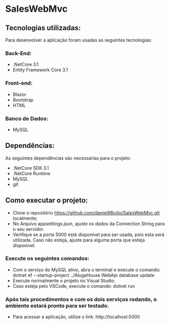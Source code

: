 # SalesWebMvc
## Tecnologias utilizadas:
Para desenvolver a aplicação foram usadas as seguintes tecnologias:
### Back-End:
- .NetCore 3.1
- Entity Framework Core 3.1
### Front-end:
- Blazor
- Bootstrap
- HTML
### Banco de Dados:
- MySQL

## Dependências:
As seguintes dependências são necessárias para o projeto:
- .NetCore SDK 3.1
- .NetCore Runtime
- MySQL
- git

## Como executar o projeto:
- Clone o repositório https://github.com/daniel98julio/SalesWebMvc.git localmente;
- No Arquivo appsettings.json, ajuste os dados da Connection String para o seu servidor.
- Verifique se a porta 5000 está disponível para ser usada, pois esta será utilizada. Caso não esteja, ajuste para alguma porta que esteja disponível.
### Execute os seguintes comandos: 
- Com o serviço do MySQL ativo, abra o terminal e execute o comando: dotnet ef --startup-project ../AlugaHouse.WebApi database update
- Execute normalmente o projeto no Visual Studio.
- Caso esteja pelo VSCode, execute o comando: dotnet run

### Após tais procedimentos e com os dois serviços rodando, o ambiente estará pronto para ser testado.
- Para acessar a aplicação, utilize o link: http://localhost:5000
